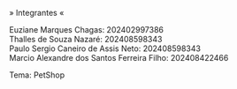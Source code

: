 » Integrantes «

Euziane Marques Chagas: 202402997386<br>
Thalles de Souza Nazaré: 202408598343<br>
Paulo Sergio Caneiro de Assis Neto: 202408598343<br>
Marcio Alexandre dos Santos Ferreira Filho: 202408422466<br>

Tema: PetShop
